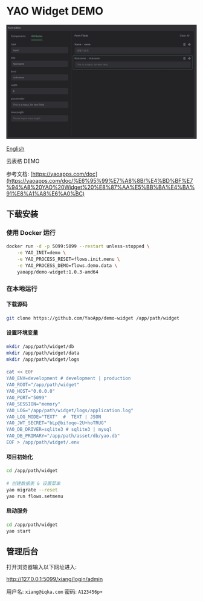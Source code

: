 # YAO Widget DEMO

![Image](docs/images/intro.png)

[English](README.md)

云表格 DEMO

参考文档: [https://yaoapps.com/doc](https://yaoapps.com/doc/%E6%95%99%E7%A8%8B/%E4%BD%BF%E7%94%A8%20YAO%20Widget%20%E8%87%AA%E5%BB%BA%E4%BA%91%E8%A1%A8%E6%A0%BC)

## 下载安装

### 使用 Docker 运行

```bash
docker run -d -p 5099:5099 --restart unless-stopped \
    -e YAO_INIT=demo \
    -e YAO_PROCESS_RESET=flows.init.menu \
    -e YAO_PROCESS_DEMO=flows.demo.data \
    yaoapp/demo-widget:1.0.3-amd64
```

### 在本地运行

#### 下载源码

```bash
git clone https://github.com/YaoApp/demo-widget /app/path/widget

```

#### 设置环境变量

```bash
mkdir /app/path/widget/db
mkdir /app/path/widget/data
mkdir /app/path/widget/logs

cat << EOF
YAO_ENV=development # development | production
YAO_ROOT="/app/path/widget"
YAO_HOST="0.0.0.0"
YAO_PORT="5099"
YAO_SESSION="memory"
YAO_LOG="/app/path/widget/logs/application.log"
YAO_LOG_MODE="TEXT"  #  TEXT | JSON
YAO_JWT_SECRET="bLp@bi!oqo-2U+hoTRUG"
YAO_DB_DRIVER=sqlite3 # sqlite3 | mysql
YAO_DB_PRIMARY="/app/path/asset/db/yao.db"
EOF > /app/path/widget/.env
```

#### 项目初始化

```bash
cd /app/path/widget

# 创建数据表 & 设置菜单
yao migrate --reset
yao run flows.setmenu


```

#### 启动服务

```bash
cd /app/path/widget
yao start
```

## 管理后台

打开浏览器输入以下网址进入:

http://127.0.0.1:5099/xiang/login/admin

用户名: `xiang@iqka.com`
密码: `A123456p+`
